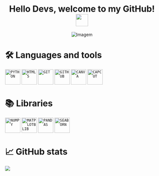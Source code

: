 <!-- TITLE -->
<h1 align="center">Hello Devs, welcome to my GitHub! <img align="center" src="https://raw.githubusercontent.com/zluvsand/zluvsand/master/wave.gif" height="40px" width="40px"> </h1>

<!-- GIF -->
<p align="center">
  <img src="https://i.pinimg.com/originals/ed/01/22/ed012259c25cd0a787064216db37c22d.gif" alt="Imagem">
</p>

<!-- Languages and tools -->
<h1 align="left">🛠️ Languages and tools</h1>
<code><img width="50px" src="https://cdn.jsdelivr.net/gh/devicons/devicon/icons/python/python-original.svg" title = "PYTHON"/></code>
<code><img width="50px" src="https://cdn.jsdelivr.net/gh/devicons/devicon/icons/html5/html5-original.svg" title = "HTML5"/></code>
<code><img width="50px" src="https://cdn.jsdelivr.net/gh/devicons/devicon/icons/git/git-plain.svg" title = "GIT"/></code>
<code><img width="50px" src="https://github.com/maduvime/maduvime/blob/main/4202098_github_code_developer_logo_icon.svg" title = "GITHUB"/></code>
<code><img width="50px" src="https://cdn.jsdelivr.net/gh/devicons/devicon/icons/canva/canva-original.svg" title = "CANVA"/></code>
<code><img width="50px" src="https://github.com/maduvime/maduvime/blob/main/capcut-svgrepo-com.svg" title = "CAPCUT"/></code>

<!-- Libraries -->
<h1 align="left">📚 Libraries</h1>
<code><img width="50px" src="https://cdn.jsdelivr.net/gh/devicons/devicon/icons/numpy/numpy-original.svg" title = "NUMPY"/></code>
<code><img width="50px" src="https://cdn.jsdelivr.net/gh/devicons/devicon/icons/matplotlib/matplotlib-original.svg" title = "MATPLOTBLIB"/></code>
<code><img width="50px" src="https://cdn.jsdelivr.net/gh/devicons/devicon/icons/pandas/pandas-original.svg" title = "PANDAS"/></code>
<code><img width="50px" src="https://seaborn.pydata.org/_images/logo-mark-lightbg.svg" title = "SEABORN"/></code>

<!-- GitHub stats -->
<h1 align="left">📈 GitHub stats</h1>
<img src="https://github-readme-stats.vercel.app/api?username=maduvime&show_icons=true&theme=dark"/>

